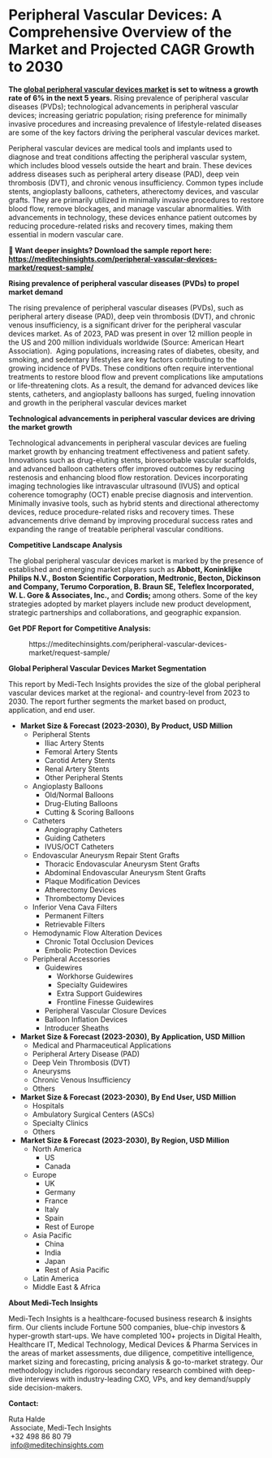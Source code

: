 <H1>Peripheral Vascular Devices: A Comprehensive Overview of the Market and Projected CAGR Growth to 2030</H1>
<!-- wp:paragraph -->
<p><strong>The </strong><a href="https://meditechinsights.com/peripheral-vascular-devices-market/"><strong>global peripheral vascular devices market</strong></a><strong> is set to witness a growth rate of 6% in the next 5 years. </strong>Rising prevalence of peripheral vascular diseases (PVDs); technological advancements in peripheral vascular devices; increasing geriatric population; rising preference for minimally invasive procedures and increasing prevalence of lifestyle-related diseases are some of the key factors driving the peripheral vascular devices market.</p>
<!-- /wp:paragraph -->

<!-- wp:paragraph -->
<p>Peripheral vascular devices are medical tools and implants used to diagnose and treat conditions affecting the peripheral vascular system, which includes blood vessels outside the heart and brain. These devices address diseases such as peripheral artery disease (PAD), deep vein thrombosis (DVT), and chronic venous insufficiency. Common types include stents, angioplasty balloons, catheters, atherectomy devices, and vascular grafts. They are primarily utilized in minimally invasive procedures to restore blood flow, remove blockages, and manage vascular abnormalities. With advancements in technology, these devices enhance patient outcomes by reducing procedure-related risks and recovery times, making them essential in modern vascular care.</p>
<!-- /wp:paragraph -->

<!-- wp:paragraph -->
<p><strong>🔗 Want deeper insights? Download the sample report here: <a href="https://meditechinsights.com/peripheral-vascular-devices-market/request-sample/" target="_blank" rel="noreferrer noopener">https://meditechinsights.com/peripheral-vascular-devices-market/request-sample/</a> </strong></p>
<!-- /wp:paragraph -->

<!-- wp:paragraph -->
<p><strong>Rising prevalence of peripheral vascular diseases (PVDs) to propel market demand</strong></p>
<!-- /wp:paragraph -->

<!-- wp:paragraph -->
<p>The rising prevalence of peripheral vascular diseases (PVDs), such as peripheral artery disease (PAD), deep vein thrombosis (DVT), and chronic venous insufficiency, is a significant driver for the peripheral vascular devices market. As of 2023, PAD was present in over 12 million people in the US and 200 million individuals worldwide (Source: American Heart Association).  Aging populations, increasing rates of diabetes, obesity, and smoking, and sedentary lifestyles are key factors contributing to the growing incidence of PVDs. These conditions often require interventional treatments to restore blood flow and prevent complications like amputations or life-threatening clots. As a result, the demand for advanced devices like stents, catheters, and angioplasty balloons has surged, fueling innovation and growth in the peripheral vascular devices market</p>
<!-- /wp:paragraph -->

<!-- wp:paragraph -->
<p><strong>Technological advancements in peripheral vascular devices are driving the market growth</strong></p>
<!-- /wp:paragraph -->

<!-- wp:paragraph -->
<p>Technological advancements in peripheral vascular devices are fueling market growth by enhancing treatment effectiveness and patient safety. Innovations such as drug-eluting stents, bioresorbable vascular scaffolds, and advanced balloon catheters offer improved outcomes by reducing restenosis and enhancing blood flow restoration. Devices incorporating imaging technologies like intravascular ultrasound (IVUS) and optical coherence tomography (OCT) enable precise diagnosis and intervention. Minimally invasive tools, such as hybrid stents and directional atherectomy devices, reduce procedure-related risks and recovery times. These advancements drive demand by improving procedural success rates and expanding the range of treatable peripheral vascular conditions.</p>
<!-- /wp:paragraph -->

<!-- wp:paragraph -->
<p><strong>Competitive Landscape Analysis</strong></p>
<!-- /wp:paragraph -->

<!-- wp:paragraph -->
<p>The global peripheral vascular devices market is marked by the presence of established and emerging market players such as<strong> Abbott, Koninklijke Philips N.V., Boston Scientific Corporation, Medtronic, Becton, Dickinson and Company, Terumo Corporation, B. Braun SE, Teleflex Incorporated, W. L. Gore &amp; Associates, Inc., </strong>and <strong>Cordis; </strong>among others. Some of the key strategies adopted by market players include new product development, strategic partnerships and collaborations, and geographic expansion.</p>
<!-- /wp:paragraph -->

<!-- wp:paragraph -->
<p><strong>Get PDF Report for Competitive Analysis: </strong></p>
<!-- /wp:paragraph -->

<!-- wp:embed {"url":"https://meditechinsights.com/peripheral-vascular-devices-market/request-sample/","type":"wp-embed","providerNameSlug":"medi-tech-insights"} -->
<figure class="wp-block-embed is-type-wp-embed is-provider-medi-tech-insights wp-block-embed-medi-tech-insights">
<div class="wp-block-embed__wrapper">https://meditechinsights.com/peripheral-vascular-devices-market/request-sample/</div>
</figure>
<!-- /wp:embed -->

<!-- wp:paragraph -->
<p><strong>Global Peripheral Vascular Devices Market Segmentation</strong></p>
<!-- /wp:paragraph -->

<!-- wp:paragraph -->
<p>This report by Medi-Tech Insights provides the size of the global peripheral vascular devices market at the regional- and country-level from 2023 to 2030. The report further segments the market based on product, application, and end user.</p>
<!-- /wp:paragraph -->

<!-- wp:list -->
<ul class="wp-block-list"><!-- wp:list-item -->
<li><strong>Market Size &amp; Forecast (2023-2030), By Product, USD Million</strong><!-- wp:list -->
<ul class="wp-block-list"><!-- wp:list-item -->
<li>Peripheral Stents<!-- wp:list -->
<ul class="wp-block-list"><!-- wp:list-item -->
<li>Iliac Artery Stents</li>
<!-- /wp:list-item -->

<!-- wp:list-item -->
<li>Femoral Artery Stents</li>
<!-- /wp:list-item -->

<!-- wp:list-item -->
<li>Carotid Artery Stents</li>
<!-- /wp:list-item -->

<!-- wp:list-item -->
<li>Renal Artery Stents</li>
<!-- /wp:list-item -->

<!-- wp:list-item -->
<li>Other Peripheral Stents</li>
<!-- /wp:list-item --></ul>
<!-- /wp:list --></li>
<!-- /wp:list-item -->

<!-- wp:list-item -->
<li>Angioplasty Balloons<!-- wp:list -->
<ul class="wp-block-list"><!-- wp:list-item -->
<li>Old/Normal Balloons</li>
<!-- /wp:list-item -->

<!-- wp:list-item -->
<li>Drug-Eluting Balloons</li>
<!-- /wp:list-item -->

<!-- wp:list-item -->
<li>Cutting &amp; Scoring Balloons</li>
<!-- /wp:list-item --></ul>
<!-- /wp:list --></li>
<!-- /wp:list-item -->

<!-- wp:list-item -->
<li>Catheters<!-- wp:list -->
<ul class="wp-block-list"><!-- wp:list-item -->
<li>Angiography Catheters</li>
<!-- /wp:list-item -->

<!-- wp:list-item -->
<li>Guiding Catheters</li>
<!-- /wp:list-item -->

<!-- wp:list-item -->
<li>IVUS/OCT Catheters</li>
<!-- /wp:list-item --></ul>
<!-- /wp:list --></li>
<!-- /wp:list-item -->

<!-- wp:list-item -->
<li>Endovascular Aneurysm Repair Stent Grafts<!-- wp:list -->
<ul class="wp-block-list"><!-- wp:list-item -->
<li>Thoracic Endovascular Aneurysm Stent Grafts</li>
<!-- /wp:list-item -->

<!-- wp:list-item -->
<li>Abdominal Endovascular Aneurysm Stent Grafts</li>
<!-- /wp:list-item -->

<!-- wp:list-item -->
<li>Plaque Modification Devices</li>
<!-- /wp:list-item -->

<!-- wp:list-item -->
<li>Atherectomy Devices</li>
<!-- /wp:list-item -->

<!-- wp:list-item -->
<li>Thrombectomy Devices</li>
<!-- /wp:list-item --></ul>
<!-- /wp:list --></li>
<!-- /wp:list-item -->

<!-- wp:list-item -->
<li>Inferior Vena Cava Filters<!-- wp:list -->
<ul class="wp-block-list"><!-- wp:list-item -->
<li>Permanent Filters</li>
<!-- /wp:list-item -->

<!-- wp:list-item -->
<li>Retrievable Filters</li>
<!-- /wp:list-item --></ul>
<!-- /wp:list --></li>
<!-- /wp:list-item -->

<!-- wp:list-item -->
<li>Hemodynamic Flow Alteration Devices<!-- wp:list -->
<ul class="wp-block-list"><!-- wp:list-item -->
<li>Chronic Total Occlusion Devices</li>
<!-- /wp:list-item -->

<!-- wp:list-item -->
<li>Embolic Protection Devices</li>
<!-- /wp:list-item --></ul>
<!-- /wp:list --></li>
<!-- /wp:list-item -->

<!-- wp:list-item -->
<li>Peripheral Accessories<!-- wp:list -->
<ul class="wp-block-list"><!-- wp:list-item -->
<li>Guidewires<!-- wp:list -->
<ul class="wp-block-list"><!-- wp:list-item -->
<li>Workhorse Guidewires</li>
<!-- /wp:list-item -->

<!-- wp:list-item -->
<li>Specialty Guidewires</li>
<!-- /wp:list-item -->

<!-- wp:list-item -->
<li>Extra Support Guidewires</li>
<!-- /wp:list-item -->

<!-- wp:list-item -->
<li>Frontline Finesse Guidewires</li>
<!-- /wp:list-item --></ul>
<!-- /wp:list --></li>
<!-- /wp:list-item -->

<!-- wp:list-item -->
<li>Peripheral Vascular Closure Devices</li>
<!-- /wp:list-item -->

<!-- wp:list-item -->
<li>Balloon Inflation Devices</li>
<!-- /wp:list-item -->

<!-- wp:list-item -->
<li>Introducer Sheaths</li>
<!-- /wp:list-item --></ul>
<!-- /wp:list --></li>
<!-- /wp:list-item --></ul>
<!-- /wp:list --></li>
<!-- /wp:list-item -->

<!-- wp:list-item -->
<li><strong>Market Size &amp; Forecast (2023-2030), By Application, USD Million</strong><!-- wp:list -->
<ul class="wp-block-list"><!-- wp:list-item -->
<li>Medical and Pharmaceutical Applications</li>
<!-- /wp:list-item -->

<!-- wp:list-item -->
<li>Peripheral Artery Disease (PAD)</li>
<!-- /wp:list-item -->

<!-- wp:list-item -->
<li>Deep Vein Thrombosis (DVT)</li>
<!-- /wp:list-item -->

<!-- wp:list-item -->
<li>Aneurysms</li>
<!-- /wp:list-item -->

<!-- wp:list-item -->
<li>Chronic Venous Insufficiency</li>
<!-- /wp:list-item -->

<!-- wp:list-item -->
<li>Others</li>
<!-- /wp:list-item --></ul>
<!-- /wp:list --></li>
<!-- /wp:list-item -->

<!-- wp:list-item -->
<li><strong>Market Size &amp; Forecast (2023-2030), By End User, USD Million</strong><!-- wp:list -->
<ul class="wp-block-list"><!-- wp:list-item -->
<li>Hospitals</li>
<!-- /wp:list-item -->

<!-- wp:list-item -->
<li>Ambulatory Surgical Centers (ASCs)</li>
<!-- /wp:list-item -->

<!-- wp:list-item -->
<li>Specialty Clinics</li>
<!-- /wp:list-item -->

<!-- wp:list-item -->
<li>Others</li>
<!-- /wp:list-item --></ul>
<!-- /wp:list --></li>
<!-- /wp:list-item -->

<!-- wp:list-item -->
<li><strong>Market Size &amp; Forecast (2023-2030), By Region, USD Million</strong><!-- wp:list -->
<ul class="wp-block-list"><!-- wp:list-item -->
<li>North America<!-- wp:list -->
<ul class="wp-block-list"><!-- wp:list-item -->
<li>US</li>
<!-- /wp:list-item -->

<!-- wp:list-item -->
<li>Canada</li>
<!-- /wp:list-item --></ul>
<!-- /wp:list --></li>
<!-- /wp:list-item -->

<!-- wp:list-item -->
<li>Europe<!-- wp:list -->
<ul class="wp-block-list"><!-- wp:list-item -->
<li>UK</li>
<!-- /wp:list-item -->

<!-- wp:list-item -->
<li>Germany</li>
<!-- /wp:list-item -->

<!-- wp:list-item -->
<li>France</li>
<!-- /wp:list-item -->

<!-- wp:list-item -->
<li>Italy</li>
<!-- /wp:list-item -->

<!-- wp:list-item -->
<li>Spain</li>
<!-- /wp:list-item -->

<!-- wp:list-item -->
<li>Rest of Europe</li>
<!-- /wp:list-item --></ul>
<!-- /wp:list --></li>
<!-- /wp:list-item -->

<!-- wp:list-item -->
<li>Asia Pacific<!-- wp:list -->
<ul class="wp-block-list"><!-- wp:list-item -->
<li>China</li>
<!-- /wp:list-item -->

<!-- wp:list-item -->
<li>India</li>
<!-- /wp:list-item -->

<!-- wp:list-item -->
<li>Japan</li>
<!-- /wp:list-item -->

<!-- wp:list-item -->
<li>Rest of Asia Pacific</li>
<!-- /wp:list-item --></ul>
<!-- /wp:list --></li>
<!-- /wp:list-item -->

<!-- wp:list-item -->
<li>Latin America</li>
<!-- /wp:list-item -->

<!-- wp:list-item -->
<li>Middle East &amp; Africa</li>
<!-- /wp:list-item --></ul>
<!-- /wp:list --></li>
<!-- /wp:list-item --></ul>
<!-- /wp:list -->

<!-- wp:paragraph -->
<p><strong>About Medi-Tech Insights</strong></p>
<!-- /wp:paragraph -->

<!-- wp:paragraph -->
<p>Medi-Tech Insights is a healthcare-focused business research &amp; insights firm. Our clients include Fortune 500 companies, blue-chip investors &amp; hyper-growth start-ups. We have completed 100+ projects in Digital Health, Healthcare IT, Medical Technology, Medical Devices &amp; Pharma Services in the areas of market assessments, due diligence, competitive intelligence, market sizing and forecasting, pricing analysis &amp; go-to-market strategy. Our methodology includes rigorous secondary research combined with deep-dive interviews with industry-leading CXO, VPs, and key demand/supply side decision-makers.</p>
<!-- /wp:paragraph -->

<!-- wp:paragraph -->
<p><strong>Contact:</strong></p>
<!-- /wp:paragraph -->

<!-- wp:paragraph -->
<p>Ruta Halde<br /> Associate, Medi-Tech Insights<br /> +32 498 86 80 79<br /> <a href="mailto:info@meditechinsights.com">info@meditechinsights.com</a> </p>
<!-- /wp:paragraph -->
